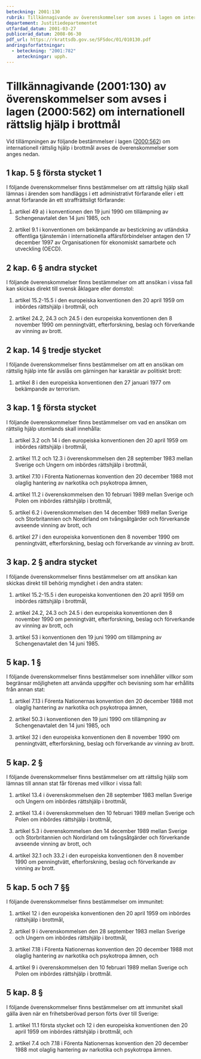 ```yaml
---
beteckning: 2001:130
rubrik: Tillkännagivande av överenskommelser som avses i lagen om internationell rättslig hjälp i brottmål
departement: Justitiedepartementet
utfardad_datum: 2001-03-27
publicerad_datum: 2008-06-30
pdf_url: https://rkrattsdb.gov.se/SFSdoc/01/010130.pdf
andringsforfattningar:
  - beteckning: "2001:782"
    anteckningar: upph.
---
```


# Tillkännagivande (2001:130) av överenskommelser som avses i lagen (2000:562) om internationell rättslig hjälp i brottmål

Vid tillämpningen av följande bestämmelser i lagen ([2000:562](https://selex.se/eli/sfs/2000/562)) om internationell rättslig hjälp i brottmål avses de överenskommelser som anges nedan.

## 1 kap. 5 § första stycket 1

I följande överenskommelser finns bestämmelser om att rättslig hjälp skall lämnas i ärenden som handläggs i ett administrativt förfarande eller i ett annat förfarande än ett straffrättsligt förfarande:

1. artikel 49 a) i konventionen den 19 juni 1990 om tillämpning av Schengenavtalet den 14 juni 1985, och

2. artikel 9.1 i konventionen om bekämpande av bestickning av utländska offentliga tjänstemän i internationella affärsförbindelser antagen den 17 december 1997 av Organisationen för ekonomiskt samarbete och utveckling (OECD).

## 2 kap. 6 § andra stycket

I följande överenskommelser finns bestämmelser om att ansökan i vissa fall kan skickas direkt till svensk åklagare eller domstol:

1. artikel 15.2-15.5 i den europeiska konventionen den 20 april 1959 om inbördes rättshjälp i brottmål, och

2. artikel 24.2, 24.3 och 24.5 i den europeiska konventionen den 8 november 1990 om penningtvätt, efterforskning, beslag och förverkande av vinning av brott.

## 2 kap. 14 § tredje stycket

I följande överenskommelser finns bestämmelser om att en ansökan om rättslig hjälp inte får avslås om gärningen har karaktär av politiskt brott:

1. artikel 8 i den europeiska konventionen den 27 januari 1977 om bekämpande av terrorism.

## 3 kap. 1 § första stycket

I följande överenskommelser finns bestämmelser om vad en ansökan om rättslig hjälp utomlands skall innehålla:

1. artikel 3.2 och 14 i den europeiska konventionen den 20 april 1959 om inbördes rättshjälp i brottmål,

2. artikel 11.2 och 12.3 i överenskommelsen den 28 september 1983 mellan Sverige och Ungern om inbördes rättshjälp i brottmål,

3. artikel 7.10 i Förenta Nationernas konvention den 20 december 1988 mot olaglig hantering av narkotika och psykotropa ämnen,

4. artikel 11.2 i överenskommelsen den 10 februari 1989 mellan Sverige och Polen om inbördes rättshjälp i brottmål,

5. artikel 6.2 i överenskommelsen den 14 december 1989 mellan Sverige och Storbritannien och Nordirland om tvångsåtgärder och förverkande avseende vinning av brott, och

6. artikel 27 i den europeiska konventionen den 8 november 1990 om penningtvätt, efterforskning, beslag och förverkande av vinning av brott.

## 3 kap. 2 § andra stycket

I följande överenskommelser finns bestämmelser om att ansökan kan skickas direkt till behörig myndighet i den andra staten:

1. artikel 15.2-15.5 i den europeiska konventionen den 20 april 1959 om inbördes rättshjälp i brottmål,

2. artikel 24.2, 24.3 och 24.5 i den europeiska konventionen den 8 november 1990 om penningtvätt, efterforskning, beslag och förverkande av vinning av brott, och

3. artikel 53 i konventionen den 19 juni 1990 om tillämpning av Schengenavtalet den 14 juni 1985.

## 5 kap. 1 §

I följande överenskommelser finns bestämmelser som innehåller villkor som begränsar möjligheten att använda uppgifter och bevisning som har erhållits från annan stat:

1. artikel 7.13 i Förenta Nationernas konvention den 20 december 1988 mot olaglig hantering av narkotika och psykotropa ämnen,

2. artikel 50.3 i konventionen den 19 juni 1990 om tillämpning av Schengenavtalet den 14 juni 1985, och

3. artikel 32 i den europeiska konventionen den 8 november 1990 om penningtvätt, efterforskning, beslag och förverkande av vinning av brott.

## 5 kap. 2 §

I följande överenskommelser finns bestämmelser om att rättslig hjälp som lämnas till annan stat får förenas med villkor i vissa fall:

1. artikel 13.4 i överenskommelsen den 28 september 1983 mellan Sverige och Ungern om inbördes rättshjälp i brottmål,

2. artikel 13.4 i överenskommelsen den 10 februari 1989 mellan Sverige och Polen om inbördes rättshjälp i brottmål,

3. artikel 5.3 i överenskommelsen den 14 december 1989 mellan Sverige och Storbritannien och Nordirland om tvångsåtgärder och förverkande avseende vinning av brott, och

4. artikel 32.1 och 33.2 i den europeiska konventionen den 8 november 1990 om penningtvätt, efterforskning, beslag och förverkande av vinning av brott.

## 5 kap. 5 och 7 §§

I följande överenskommelser finns bestämmelser om immunitet:

1. artikel 12 i den europeiska konventionen den 20 april 1959 om inbördes rättshjälp i brottmål,

2. artikel 9 i överenskommelsen den 28 september 1983 mellan Sverige och Ungern om inbördes rättshjälp i brottmål,

3. artikel 7.18 i Förenta Nationernas konvention den 20 december 1988 mot olaglig hantering av narkotika och psykotropa ämnen, och

4. artikel 9 i överenskommelsen den 10 februari 1989 mellan Sverige och Polen om inbördes rättshjälp i brottmål.

## 5 kap. 8 §

I följande överenskommelser finns bestämmelser om att immunitet skall gälla även när en frihetsberövad person förts över till Sverige:

1. artikel 11.1 första stycket och 12 i den europeiska konventionen den 20 april 1959 om inbördes rättshjälp i brottmål, och

2. artikel 7.4 och 7.18 i Förenta Nationernas konvention den 20 december 1988 mot olaglig hantering av narkotika och psykotropa ämnen.